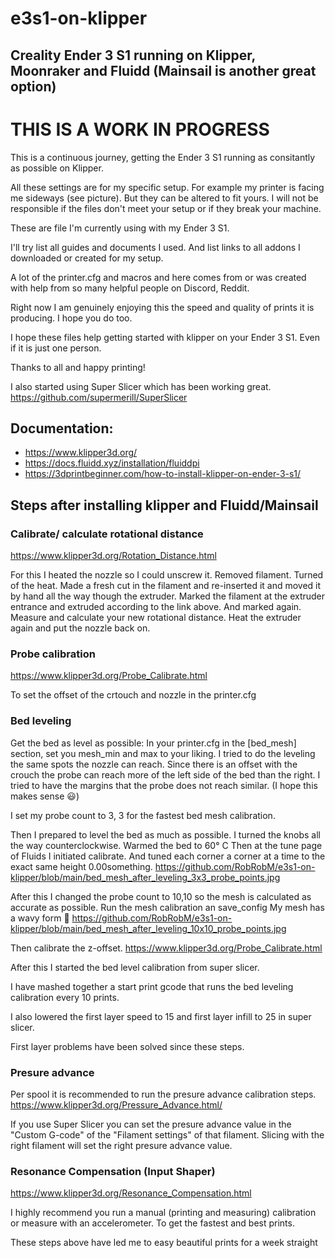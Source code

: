 # e3s1-on-klipper
## Creality Ender 3 S1 running on Klipper, Moonraker and Fluidd (Mainsail is another great option)

# THIS IS A WORK IN PROGRESS

This is a continuous journey, getting the Ender 3 S1 running as consitantly as possible on Klipper.

All these settings are for my specific setup. For example my printer is facing me sideways  (see picture). But they can be altered to fit yours. I will not be responsible if the files don't meet your setup or if they break your machine. 

These are file I'm currently using with my Ender 3 S1.

I'll try list all guides and documents I used. And list links to all addons I downloaded or created for my setup.

A lot of the printer.cfg and macros and here comes from or was created with help from so many helpful people on Discord, Reddit. 

Right now I am genuinely enjoying this the speed and quality of prints it is producing. I hope you do too.

I hope these files help getting started with klipper on your Ender 3 S1. Even if it is just one person.

Thanks to all and happy printing!

I also started using Super Slicer which has been working great.
https://github.com/supermerill/SuperSlicer

## Documentation:
- https://www.klipper3d.org/
- https://docs.fluidd.xyz/installation/fluiddpi
- https://3dprintbeginner.com/how-to-install-klipper-on-ender-3-s1/

## Steps after installing klipper and Fluidd/Mainsail

### Calibrate/ calculate rotational distance
https://www.klipper3d.org/Rotation_Distance.html

For this I heated the nozzle so I could unscrew it. Removed filament. Turned of the heat. Made a fresh cut in the filament and re-inserted it and moved it by hand all the way though the extruder. Marked the filament at the extruder entrance and extruded according to the link above. And marked again. Measure and calculate your new rotational distance. Heat the extruder again and put the nozzle back on.

### Probe calibration
https://www.klipper3d.org/Probe_Calibrate.html

To set the offset of the crtouch and nozzle in the printer.cfg

### Bed leveling
Get the bed as level as possible:
In your printer.cfg in the [bed_mesh] section, set you mesh_min and max to your liking. 
I tried to do the leveling the same spots the nozzle can reach. 
Since there is an offset with the crouch the probe can reach more of the left side of the bed than the right. 
I tried to have the margins that the probe does not reach similar. 
(I hope this makes sense 😃) 

I set my probe count to 3, 3 for the fastest bed mesh calibration.

Then I prepared to level the bed as much as possible. I turned the knobs all the way counterclockwise. Warmed the bed to 60° C
Then at the tune page of Fluids I initiated calibrate. And tuned each corner a corner at a time to the exact same height 0.00something.
https://github.com/RobRobM/e3s1-on-klipper/blob/main/bed_mesh_after_leveling_3x3_probe_points.jpg

After this I changed the probe count to 10,10 so the mesh is calculated as accurate as possible.
Run the mesh calibration an save_config My mesh has a wavy form 🤔
https://github.com/RobRobM/e3s1-on-klipper/blob/main/bed_mesh_after_leveling_10x10_probe_points.jpg

Then calibrate the z-offset. https://www.klipper3d.org/Probe_Calibrate.html

After this I started the bed level calibration from super slicer.

I have mashed together a start print gcode that runs the bed leveling calibration every 10 prints.

I also lowered the first layer speed to 15 and first layer infill to 25 in super slicer.

First layer problems have been solved since these steps.

### Presure advance
Per spool it is recommended to run the presure advance calibration steps.
https://www.klipper3d.org/Pressure_Advance.html/

If you use Super Slicer you can set the presure advance value in the "Custom G-code" of the "Filament settings" of that filament. Slicing with the right filament will set the right presure advance value.

### Resonance Compensation (Input Shaper)
https://www.klipper3d.org/Resonance_Compensation.html

I highly recommend you run a manual (printing and measuring) calibration or measure with an accelerometer. To get the fastest and best prints.

These steps above have led me to easy beautiful prints for a week straight

